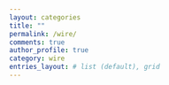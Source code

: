 ```yaml
---
layout: categories
title: ""
permalink: /wire/
comments: true
author_profile: true
category: wire
entries_layout: # list (default), grid
---
```

